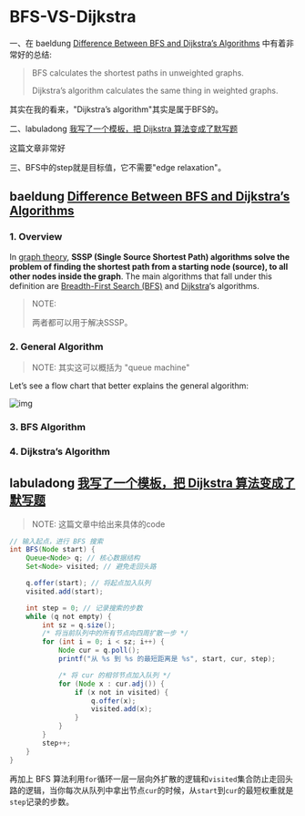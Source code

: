 # BFS-VS-Dijkstra

一、在 baeldung [Difference Between BFS and Dijkstra’s Algorithms](https://www.baeldung.com/cs/graph-algorithms-bfs-dijkstra) 中有着非常好的总结:

> BFS calculates the shortest paths in unweighted graphs. 
>
> Dijkstra’s algorithm calculates the same thing in weighted graphs.

其实在我的看来，"Dijkstra’s algorithm"其实是属于BFS的。

二、labuladong [我写了一个模板，把 Dijkstra 算法变成了默写题](https://mp.weixin.qq.com/s?__biz=MzAxODQxMDM0Mw==&mid=2247492167&idx=1&sn=bc96c8f97252afdb3973c7d760edb9c0&scene=21#wechat_redirect) 

这篇文章非常好

三、BFS中的step就是目标值，它不需要"edge relaxation"。

## baeldung [Difference Between BFS and Dijkstra’s Algorithms](https://www.baeldung.com/cs/graph-algorithms-bfs-dijkstra) 

### 1. Overview

In [graph theory](https://www.baeldung.com/cs/graphs), **SSSP (Single Source Shortest Path) algorithms solve the problem of finding the shortest path from a starting node (source), to all other nodes inside the graph**. The main algorithms that fall under this definition are [Breadth-First Search (BFS)](https://www.baeldung.com/java-breadth-first-search) and [Dijkstra](https://www.baeldung.com/java-dijkstra)‘s algorithms.

> NOTE:
>
> 两者都可以用于解决SSSP。

### 2. General Algorithm

> NOTE: 其实这可以概括为 "queue machine"

Let’s see a flow chart that better explains the general algorithm:

![img](https://www.baeldung.com/wp-content/uploads/sites/4/2020/05/SSSP-Algorithm-1024x339.png)

### 3. BFS Algorithm



### 4. Dijkstra’s Algorithm



## labuladong [我写了一个模板，把 Dijkstra 算法变成了默写题](https://mp.weixin.qq.com/s?__biz=MzAxODQxMDM0Mw==&mid=2247492167&idx=1&sn=bc96c8f97252afdb3973c7d760edb9c0&scene=21#wechat_redirect) 

> NOTE: 这篇文章中给出来具体的code

```java
// 输入起点，进行 BFS 搜索
int BFS(Node start) {
    Queue<Node> q; // 核心数据结构
    Set<Node> visited; // 避免走回头路

    q.offer(start); // 将起点加入队列
    visited.add(start);

    int step = 0; // 记录搜索的步数
    while (q not empty) {
        int sz = q.size();
        /* 将当前队列中的所有节点向四周扩散一步 */
        for (int i = 0; i < sz; i++) {
            Node cur = q.poll();
            printf("从 %s 到 %s 的最短距离是 %s", start, cur, step);

            /* 将 cur 的相邻节点加入队列 */
            for (Node x : cur.adj()) {
                if (x not in visited) {
                    q.offer(x);
                    visited.add(x);
                }
            }
        }
        step++;
    }
}
```



再加上 BFS 算法利用`for`循环一层一层向外扩散的逻辑和`visited`集合防止走回头路的逻辑，当你每次从队列中拿出节点`cur`的时候，从`start`到`cur`的最短权重就是`step`记录的步数。